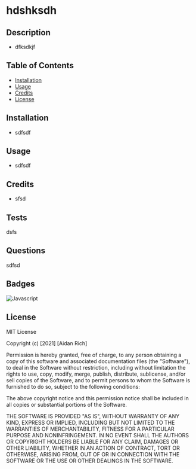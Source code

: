 # hdshksdh
  ## Description
  - dfksdkjf
  ## Table of Contents
  - [Installation](#installation)
  - [Usage](#usage)
  - [Credits](#credits)
  - [License](#license)
  ## Installation
  - sdfsdf
  ## Usage
  - sdfsdf
  ## Credits
  - sfsd
  ## Tests
  dsfs
  ## Questions
  sdfsd
  ## Badges
  ![Javascript](https://img.shields.io/badge/js-JavaScript-brightgreen)
  ## License
  MIT License

Copyright (c) [2021] [Aidan Rich]
  
Permission is hereby granted, free of charge, to any person obtaining a copy
of this software and associated documentation files (the "Software"), to deal
in the Software without restriction, including without limitation the rights
to use, copy, modify, merge, publish, distribute, sublicense, and/or sell
copies of the Software, and to permit persons to whom the Software is
furnished to do so, subject to the following conditions:
  
The above copyright notice and this permission notice shall be included in all
copies or substantial portions of the Software.
  
THE SOFTWARE IS PROVIDED "AS IS", WITHOUT WARRANTY OF ANY KIND, EXPRESS OR
IMPLIED, INCLUDING BUT NOT LIMITED TO THE WARRANTIES OF MERCHANTABILITY,
FITNESS FOR A PARTICULAR PURPOSE AND NONINFRINGEMENT. IN NO EVENT SHALL THE
AUTHORS OR COPYRIGHT HOLDERS BE LIABLE FOR ANY CLAIM, DAMAGES OR OTHER
LIABILITY, WHETHER IN AN ACTION OF CONTRACT, TORT OR OTHERWISE, ARISING FROM,
OUT OF OR IN CONNECTION WITH THE SOFTWARE OR THE USE OR OTHER DEALINGS IN THE
SOFTWARE.
  
  
  
          